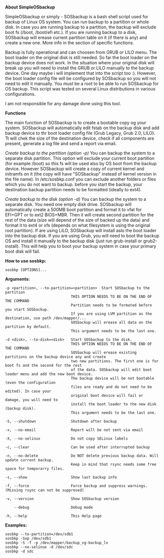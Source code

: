 **About SimpleOSbackup**

SimpleOSbackup or simply - SOSbackup is a bash shell script used for backup of Linux OS system. 
You can run backup to a partition or whole disk. In case you are running backup to a partition, 
the backup will exclude  boot  fs (/boot, /boot/efi etc.). If you are running backup to a disk, 
SOSbackup will erease current partition table on it (if there is any) and create a new one. 
More info in the section of specific functions.

Backup is fully operational and can choosen from GRUB or LILO menu. The boot loader on the original 
disk is still needed. So far the boot loader on the backup device does not work. In the situation 
where your original disk will break up you will need to install the GRUB or LILO manually to the backup 
device. One day maybe i will implement that into the script too :). However, the boot loader config 
file will be configured by SOSbackup so you will not need to edit it manually. 
You must be a root to be able to run SOSbackup for OS backup.
This script was tested on several Linux distributions in various configurations. 
	    
I am not responsible for any damage done using this tool.


**Functions**

The main function of SOSbackup is to create a bootable copy og your system. SOSbackup will automatically edit fstab on the
backup disk and add backup device to thr boot loader config file (Grub Legacy, Grub 2.0, LILO). Tt will chek the size of the
destination device, check if all components are present, generate a log file and send a report via email.

*Create backup to the partition (option -p)*
You can backup the system to a separate disk partition. This option will exclude your current boot partition (for example /boot)
so this fs will be used also by OS boot from the backup device. However SOSbackup will create a copy of current kernel and
initramfs on it (the copy will have "SOSbackup" instead of kernel version in the file name). In /etc/sosbkp.conf you can exclude
another folders or files which you do not want to backup. before you start the backup, your destination backup partition needs
to be formatted (ideally to ext4). 

*Create backup to the disk (option -d)*
You can backup the system to a separate disk. You need one empty disk drive. SOSbackup will automatically create 
a 500MB boot partition and format it to vfat for EFI+GPT or to ext2 BIOS+MBR. Then it will create second partition for 
the rest of the data (size will depend of the size of backed up the data) and format it to ext4 or xfs (depends on what
filesystem is using the original root partition). If are using LILO, SOSbackup will install aslo the boot loader into 
the backup disk. If you are using Grub, you will need to boot the backup OS and install it manually to the backup disk (just 
run grub-install or grub2-install). This will help you to boot your backup system in case your primary boot disk will fail.


**How to use sosbkp:**
```
sosbkp [OPTIONS]...
```

**Arguments:** 
```
-p <partition>, --to-partition=<partition>  Start SOSbackup to the partition 
                              THIS OPTION NEEDS TO BE ON THE END OF THE COMMAND 
                              Partition needs to be formated before you start SOSbackup. 
                              If you are using LVM partition as the destination, use path /dev/mapper/...
                              SOSbackup will erease all data on the partition by default.
                              This argument needs to be the last one.
	    
-d <disk>, --to-disk=<disk>   Start SOSbackup to the disk.  
                              THIS OPTION NEEDS TO BE ON THE END OF THE COMMAND 
                              SOSbackup will erease existing partitions on the backup device any and create
                              two new partitions. The first one is for boot fs and the second for the rest
                              of the data. SOSbackup will edit boot loader menu and add the new boot device.
                              The backup device will be not bootable (even the configuration 
                              files are ready and do not need to be edited). In case your 
                              original boot device will fail or damage, you will need to 
                              install the boot loader to the new disk (backup disk).
                              This argument needs to be the last one.
    
-S, --shutdown                Shutdown after backup 
	    
-x, --no-email                Report will be not sent via email 
	    
-X, --no-selinux              Do not copy SELinux labels 
	    
-c, --clear                   Can be used after interrupted backup 
	    
-n, --no-delete               Do NOT delete previous backup data. Will update current backup. 
                              Keep in mind that rsync needs some free space for temporarry files. 
	    
-s, --show                    Show last backup info 
	    
-f, --force                   Force backup and suppress warnings. (Missing rsync can not be suppresed) 
	    
-v, --version                 Show SOSbackup version 
	    
    --debug                   Debug mode 
	    
-h, --help                    This Help page
```  
**Examples:**

```
sosbkp --to-partition=/dev/sdb1 
sosbkp -Sxp /dev/sdb1 
sosbkp -S -f -p /dev/mapper/backup_vg-backup_lv 
sosbkp --no-selinux -d /dev/sdc 
sosbkp -d sdc
```
